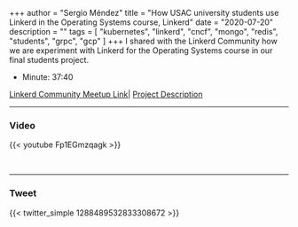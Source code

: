 +++
author = "Sergio Méndez"
title = "How USAC university students use Linkerd in the Operating Systems course, Linkerd"
date = "2020-07-20"
description = ""
tags = [
    "kubernetes",
    "linkerd",
    "cncf",
    "mongo",
    "redis",
    "students",
    "grpc",
    "gcp"
]
+++
I shared with the Linkerd Community how we are experiment with Linkerd for the Operating Systems course in our final students project.
   
- Minute: 37:40

[Linkerd Community Meetup Link](https://www.meetup.com/Linkerd-Online-Community-Meetup/events/271761311)|
[Project Description](https://github.com/sergioarmgpl/operating-systems-usac-course)
<!--more-->
---

### Video

{{< youtube Fp1EGmzqagk >}}

<br>

---

### Tweet

{{< twitter_simple 1288489532833308672 >}}

<br>